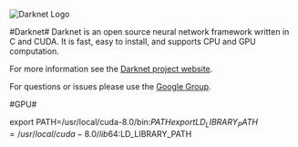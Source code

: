 ![Darknet Logo](http://pjreddie.com/media/files/darknet-black-small.png)

#Darknet#
Darknet is an open source neural network framework written in C and CUDA. It is fast, easy to install, and supports CPU and GPU computation.

For more information see the [Darknet project website](http://pjreddie.com/darknet).

For questions or issues please use the [Google Group](https://groups.google.com/forum/#!forum/darknet).

#GPU#

export PATH=/usr/local/cuda-8.0/bin:$PATH
export LD_LIBRARY_PATH=/usr/local/cuda-8.0/lib64:$LD_LIBRARY_PATH

